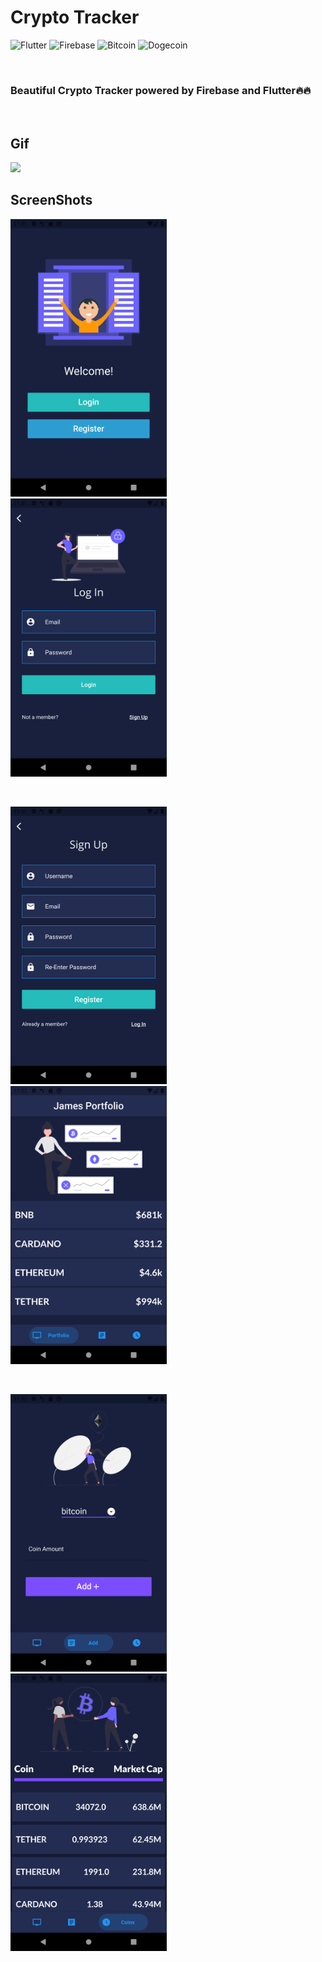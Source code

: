 # Crypto Tracker
<p align="center">

![Flutter](https://img.shields.io/badge/-Flutter-blue?style=for-the-badge&logo=flutter)
![Firebase](https://img.shields.io/badge/-Firebase-orange?style=for-the-badge&logo=firebase)
![Bitcoin](https://img.shields.io/badge/-Bitcoin-darkgreen?style=for-the-badge&logo=bitcoin)
![Dogecoin](https://img.shields.io/badge/-Dogecoin-informational?style=for-the-badge&logo=dogecoin)

</p>

<br/>

### Beautiful Crypto Tracker powered by Firebase and Flutter🔥🔥

<br/>

## Gif

<p float="left">
  <img src="readme/crypto_tracker.gif" width="350">
</p>


## ScreenShots

<p float="left">
  <img src="readme/welcome.png" width="250">
  &nbsp;&nbsp;
  <img src="readme/log_in.png" width="250">
</p>

<br/>

<p float="left">
  <img src="readme/register.png" width="250">
  &nbsp;&nbsp;
  <img src="readme/portfolio.png" width="250">
</p>

<br/>

<p float="left">
  <img src="readme/add.png" width="250">
  &nbsp;&nbsp;
  <img src="readme/prices.png" width="250">
</p>